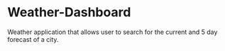 # Weather-Dashboard
Weather application that allows user to search for the current and 5 day forecast of a city.

